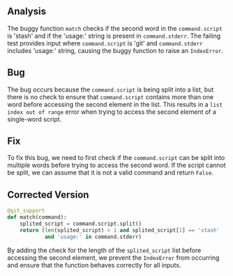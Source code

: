 ## Analysis
The buggy function `match` checks if the second word in the `command.script` is 'stash' and if the 'usage:' string is present in `command.stderr`. The failing test provides input where `command.script` is 'git' and `command.stderr` includes 'usage:' string, causing the buggy function to raise an `IndexError`.

## Bug
The bug occurs because the `command.script` is being split into a list, but there is no check to ensure that `command.script` contains more than one word before accessing the second element in the list. This results in a `list index out of range` error when trying to access the second element of a single-word script.

## Fix
To fix this bug, we need to first check if the `command.script` can be split into multiple words before trying to access the second word. If the script cannot be split, we can assume that it is not a valid command and return `False`. 

## Corrected Version
```python
@git_support
def match(command):
    splited_script = command.script.split()
    return (len(splited_script) > 1 and splited_script[1] == 'stash'
            and 'usage:' in command.stderr)
``` 

By adding the check for the length of the `splited_script` list before accessing the second element, we prevent the `IndexError` from occurring and ensure that the function behaves correctly for all inputs.